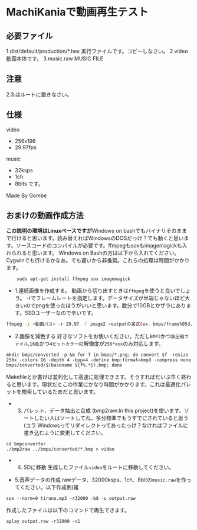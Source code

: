 # MachiKaniaで動画再生テスト
## 必要ファイル

1.dist/default/production/*.hex 
実行ファイルです。コピーしなさい。
2.video
動画本体です。
3.music.raw
MUSIC FILE

## 注意
2.3.はルートに置きなさい。

## 仕様
video
- 256x196
- 29.97fps

music
- 32ksps
- 1ch
- 8bits
です。

Made By Gombe



## おまけの動画作成方法

**この説明の環境はLinuxベースですが**Windows on bashでもバイナリそのままで行けると思います。読み替えればWindowsのDOSだっけ？でも動くと思います。ソースコードのコンパイルが必要です。ffmpegもsoxもimagemagickも入れられると思います。
Windows on Bashの方は以下から入れてください。Cygwinでも行けるかなあ。でも遅いから非推奨。これらの処理は時間がかかります。

```
	sudo apt-get install ffmpeg sox imagemagick
```

- 1.連続画像を作成する。
動画から切り出すときは`ffmpeg`を使うと良いでしょう。
-rでフレームレートを指定します。データサイズが半端じゃないほど大きいのでpngを使ったほうがいいと思います。数分で10GBとかザラにあります。SSDユーザーなので辛いです。
``` sh
ffmpeg -i <動画パス> -r 29.97 -f image2 <outputの書式(ex. bmps/frame%05d.png)>
```

- 2.画像を減色する
好きなソフトをお使いください。ただし`BMP3`かつ`無圧縮ファイル`,`16色`かつ`4ビットカラー`の解像度が`256*xxx`のみ対応します。
```
mkdir bmps/converted -p && for f in bmps/*.png; do convert $f -resize 256x -colors 16 -depth 4 -bpp=4 -define bmp:format=bmp3 -compress none bmps/converted/$(basename ${f%.*}).bmp; done
```
Makefileとか書けば並列化して高速に処理できます。そうすればだいぶ早く終わると思います。現状だとこの作業にかなり時間がかかります。これは最適化パレットを検索しているためだと思います。

 - 3. パレット、データ抽出と合成
(bmp2raw:In this project)を使います。ソートしたい人はソートしてね。多分標準でもうすでにされていると思う(コラ
Windowsってリダイレクトってあったっけ？なければファイルに書き込むように変更してください。

```
cd bmpconverter
./bmp2raw ../bmps/converted/*.bmp > video
```

 - 4. SDに移動
生成したファイル`video`をルートに移動してください。

 - 5.音声データの作成
 rawデータ、32000ksps、1ch、8bitの`music.raw`を作ってください。以下作成例(雑
 ```
 sox --norm=0 tiruno.mp3 -r32000 -b8 -u output.raw
 ```
 作成したファイルは以下のコマンドで再生できます。
```
aplay output.raw -r32000 -c1
```
